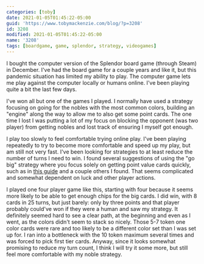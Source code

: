 ```yaml
---
categories: [toby]
date: 2021-01-05T01:45:22-05:00
guid: 'https://www.tobymackenzie.com/blog/?p=3208'
id: 3208
modified: 2021-01-05T01:45:22-05:00
name: '3208'
tags: [boardgame, game, splendor, strategy, videogames]
---
```


I bought the computer version of the Splendor board game (through Steam) in December.<!--more-->  I've had the board game for a couple years and like it, but this pandemic situation has limited my ability to play.  The computer game lets me play against the computer locally or humans online.  I've been playing quite a bit the last few days.

I've won all but one of the games I played.  I normally have used a strategy focusing on going for the nobles with the most common colors, building an "engine" along the way to allow me to also get some point cards.  The one time I lost I was putting a lot of my focus on blocking the opponent (was two player) from getting nobles and lost track of ensuring I myself got enough.

I play too slowly to feel comfortable trying online play.  I've been playing repeatedly to try to become more comfortable and speed up my play, but am still not very fast.  I've been looking for strategies to at least reduce the number of turns I need to win.  I found several suggestions of using the "go big" strategy where you focus solely on getting point value cards quickly, such as in [this guide](https://steamcommunity.com/sharedfiles/filedetails/?id=776697941) and a couple others I found.  That seems complicated and somewhat dependent on luck and other player actions.

I played one four player game like this, starting with four because it seems more likely to be able to get enough chips for the big cards.  I did win, with 8 cards in 25 turns, but just barely: only by three points and that player probably could've won if they were a human and saw my strategy.  It definitely seemed hard to see a clear path, at the beginning and even as I went, as the colors didn't seem to stack so nicely.  Those 5-7 token one color cards were rare and too likely to be a different color set than I was set up for.  I ran into a bottleneck with the 10 token maximum several times and was forced to pick first tier cards.  Anyway, since it looks somewhat promising to reduce my turn count, I think I will try it some more, but still feel more comfortable with my noble strategy.
